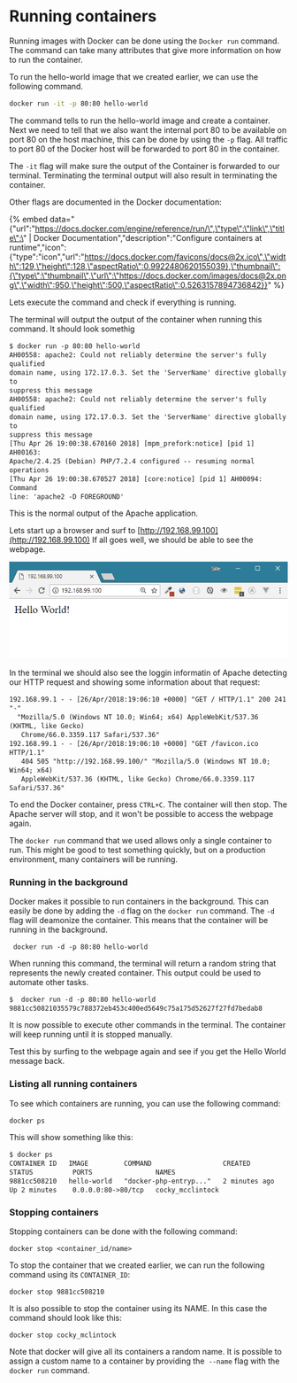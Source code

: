 # Running containers

Running images with Docker can be done using the `Docker run` command. The command can take many attributes that give more information on how to run the container. 

To run the hello-world image that we created earlier, we can use the following command.

```bash
docker run -it -p 80:80 hello-world
```

The command tells to run the hello-world image and create a container. Next we need to tell that we also want the internal port 80 to be available on port 80 on the host machine, this can be done by using the `-p` flag. All traffic to port 80 of the Docker host will be forwarded to port 80 in the container. 

The `-it` flag will make sure the output of the Container is forwarded to our terminal. Terminating the terminal output will also result in terminating the container.

Other flags are documented in the Docker documentation:

{% embed data="{\"url\":\"https://docs.docker.com/engine/reference/run/\",\"type\":\"link\",\"title\":\" \| Docker Documentation\",\"description\":\"Configure containers at runtime\",\"icon\":{\"type\":\"icon\",\"url\":\"https://docs.docker.com/favicons/docs@2x.ico\",\"width\":129,\"height\":128,\"aspectRatio\":0.9922480620155039},\"thumbnail\":{\"type\":\"thumbnail\",\"url\":\"https://docs.docker.com/images/docs@2x.png\",\"width\":950,\"height\":500,\"aspectRatio\":0.5263157894736842}}" %}

Lets execute the command and check if everything is running.

The terminal will output the output of the container when running this command. It should look somethig

```text
$ docker run -p 80:80 hello-world
AH00558: apache2: Could not reliably determine the server's fully qualified 
domain name, using 172.17.0.3. Set the 'ServerName' directive globally to 
suppress this message
AH00558: apache2: Could not reliably determine the server's fully qualified 
domain name, using 172.17.0.3. Set the 'ServerName' directive globally to 
suppress this message
[Thu Apr 26 19:00:38.670160 2018] [mpm_prefork:notice] [pid 1] AH00163: 
Apache/2.4.25 (Debian) PHP/7.2.4 configured -- resuming normal operations
[Thu Apr 26 19:00:38.670527 2018] [core:notice] [pid 1] AH00094: Command 
line: 'apache2 -D FOREGROUND'
```

This is the normal output of the Apache application.

Lets start up a browser and surf to [http://192.168.99.100](http://192.168.99.100) If all goes well, we should be able to see the webpage. 

![PHP page hosted from within a Docker container](.gitbook/assets/docker-hello-world-browser.png)

In the terminal we should also see the loggin informatin of Apache detecting our HTTP request and showing some information about that request:

```text
192.168.99.1 - - [26/Apr/2018:19:06:10 +0000] "GET / HTTP/1.1" 200 241 "-" 
  "Mozilla/5.0 (Windows NT 10.0; Win64; x64) AppleWebKit/537.36 (KHTML, like Gecko)
   Chrome/66.0.3359.117 Safari/537.36"
192.168.99.1 - - [26/Apr/2018:19:06:10 +0000] "GET /favicon.ico HTTP/1.1" 
   404 505 "http://192.168.99.100/" "Mozilla/5.0 (Windows NT 10.0; Win64; x64) 
   AppleWebKit/537.36 (KHTML, like Gecko) Chrome/66.0.3359.117 Safari/537.36"
```

To end the Docker container, press `CTRL+C`. The container will then stop. The Apache server will stop, and it won't be possible to access the webpage again. 

The `docker run` command that we used allows only a single container to run. This might be good to test something quickly, but on a production environment, many containers will be running.

### Running in the background

Docker makes it possible to run containers in the background. This can easily  be done by adding the `-d` flag on the `docker run` command. The `-d` flag will deamonize the container. This means that the container will be running in the background.

```text
 docker run -d -p 80:80 hello-world
```

When running this command, the terminal will return a random string that represents the newly created container. This output could be used to automate other tasks. 

```text
$  docker run -d -p 80:80 hello-world
9881cc50821035579c788372eb453c400ed5649c75a175d52627f27fd7bedab8
```

It is now possible to execute other commands in the terminal. The container will keep running until it is stopped manually.

Test this by surfing to the webpage again and see if you get the Hello World message back.

### Listing all running containers

To see which containers are running, you can use the following command:

```text
docker ps
```

This will show something like this:

```text
$ docker ps
CONTAINER ID   IMAGE         COMMAND                  CREATED         STATUS          PORTS                NAMES
9881cc508210   hello-world   "docker-php-entryp..."   2 minutes ago   Up 2 minutes    0.0.0.0:80->80/tcp   cocky_mcclintock
```

### Stopping containers

Stopping containers can be done with the following command:

```text
docker stop <container_id/name>
```

To stop the container that we created earlier, we can run the following command using its `CONTAINER_ID`:

```text
docker stop 9881cc508210
```

It is also possible to stop the container using its NAME. In this case the command should look like this:

```text
docker stop cocky_mclintock
```

Note that docker will give all its containers a random name. It is possible to assign a custom name to a container by providing the` --name` flag with the `docker run` command.

